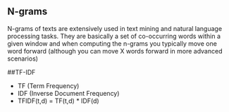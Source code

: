 ## N-grams
N-grams of texts are extensively used in text mining and natural language processing tasks. 
They are basically a set of co-occurring words within a given window and 
when computing the n-grams you typically move one word forward 
(although you can move X words forward in more advanced scenarios)



##TF-IDF
- TF (Term Frequency)
- IDF (Inverse Document Frequency)
- TFIDF(t,d) = TF(t,d) * IDF(d)